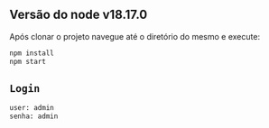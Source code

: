## Versão do node v18.17.0

Após clonar o projeto navegue até o diretório do mesmo e execute:

```bash
npm install
npm start
```

## `Login`

```bash
user: admin
senha: admin
```

